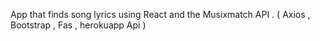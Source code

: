 App that finds song lyrics using React and the Musixmatch API .
( Axios , Bootstrap , Fas , herokuapp Api )
